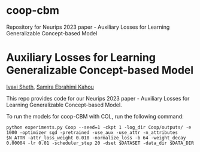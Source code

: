 # coop-cbm
Repository for Neurips 2023 paper - Auxiliary Losses for Learning Generalizable Concept-based Model


# Auxiliary Losses for Learning Generalizable Concept-based Model

[Ivaxi Sheth](https://ivaxi0s.github.io/), [Samira Ebrahimi Kahou](https://saebrahimi.github.io/)

This repo provides code for our Neurips 2023 paper - Auxiliary Losses for Learning Generalizable Concept-based Model. 

To run the models for coop-CBM with COL, run the following command:

```
python experiments.py Coop --seed=1 -ckpt 1 -log_dir Coop/outputs/ -e 1000 -optimizer sgd -pretrained -use_aux -use_attr -n_attributes $N_ATTR -attr_loss_weight 0.010 -normalize_loss -b 64 -weight_decay 0.00004 -lr 0.01 -scheduler_step 20 -dset $DATASET -data_dir $DATA_DIR
 ```



